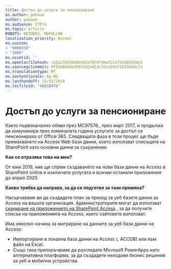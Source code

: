 ```yaml
---
title: Достъп до услуги за пенсиониране
ms.author: pebaum
author: pebaum
ms.audience: ITPro
ms.topic: article
ROBOTS: NOINDEX, NOFOLLOW
localization_priority: Normal
ms.custom:
- "9000356"
- "2009"
ms.assetid: ''
ms.openlocfilehash: cb8123583b68e945ef878fdbaf211fd1d8205bb3
ms.sourcegitcommit: 0f0186044a3597e42ad14c32ca58e7224344dcfa
ms.translationtype: MT
ms.contentlocale: bg-BG
ms.lasthandoff: 12/15/2019
ms.locfileid: "40050478"
---
```

# <a name="access-services-retirement"></a>Достъп до услуги за пенсиониране

Както първоначално обяви през MC97576., през март 2017, и продължи да комуникира през изминалата година услугите за достъп се пенсионираха от Office 365. Следващата фаза в този процес ще бъде премахването на Access Web бази данни, които използват списъците на SharePoint като основни данни за съхранение.

**Как се отразява това на мен?**

От юни 2019, ние ще спрем създаването на нови бази данни на Access в SharePoint online и изключете услугата и всички останали приложения до април 2020.

**Какво трябва да направя, за да се подготвя за тази промяна?**

Насърчаваме ви да създадете план за преход за уеб базите данни за Access на вашата организация. Администраторите могат да използват [сканиране на приложението на SharePoint Access](https://github.com/SharePoint/PnP-Tools/tree/master/Solutions/SharePoint.AccessApp.Scanner) , за да получите списък на приложенията на Access, които сайтовете използват.

Има няколко начина за мигриране на данните за уеб бази данни на Access:

- Импортиране в локална база данни на Access (. ACCDB) или към файл на Excel.
- Също така препоръчваме да разгледате Microsoft PowerApps като алтернативна платформа, за да създадете некодови бизнес решения за уеб и мобилни устройства.